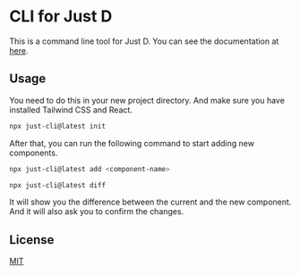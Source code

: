 # CLI for Just D
This is a command line tool for Just D. You can see the documentation at [here](https://justd.co/docs/getting-started/installation).

## Usage
You need to do this in your new project directory. And make sure you have installed Tailwind CSS and React.
```bash
npx just-cli@latest init
```
After that, you can run the following command to start adding new components.
```bash
npx just-cli@latest add <component-name>
```

```bash
npx just-cli@latest diff
```

It will show you the difference between the current and the new component. And it will also ask you to confirm the changes.

## License
[MIT](https://github.com/irsyadadl/justd-cli/blob/main/LICENSE)

